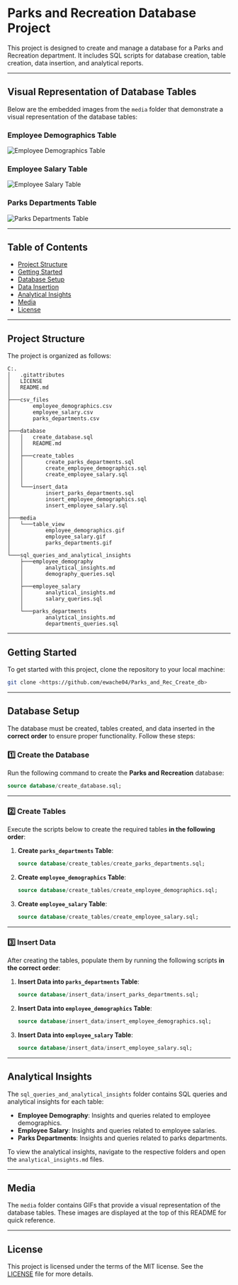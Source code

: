 # **Parks and Recreation Database Project**

This project is designed to create and manage a database for a Parks and Recreation department. It includes SQL scripts for database creation, table creation, data insertion, and analytical reports.

---

## Visual Representation of Database Tables

Below are the embedded images from the `media` folder that demonstrate a visual representation of the database tables:

### Employee Demographics Table
![Employee Demographics Table](media/table_view/employee_demographics.gif)

### Employee Salary Table
![Employee Salary Table](media/table_view/employee_salary.gif)

### Parks Departments Table
![Parks Departments Table](media/table_view/parks_departments.gif)

---

## Table of Contents

- [Project Structure](#project-structure)
- [Getting Started](#getting-started)
- [Database Setup](#database-setup)
- [Data Insertion](#data-insertion)
- [Analytical Insights](#analytical-insights)
- [Media](#media)
- [License](#license)

---

## Project Structure

The project is organized as follows:

```
C:.
│   .gitattributes
│   LICENSE
│   README.md
│
├───csv_files
│       employee_demographics.csv
│       employee_salary.csv
│       parks_departments.csv
│
├───database
│   │   create_database.sql
│   │   README.md
│   │
│   ├───create_tables
│   │       create_parks_departments.sql
│   │       create_employee_demographics.sql
│   │       create_employee_salary.sql
│   │
│   └───insert_data
│           insert_parks_departments.sql
│           insert_employee_demographics.sql
│           insert_employee_salary.sql
│
├───media
│   └───table_view
│           employee_demographics.gif
│           employee_salary.gif
│           parks_departments.gif
│
└───sql_queries_and_analytical_insights
    ├───employee_demography
    │       analytical_insights.md
    │       demography_queries.sql
    │
    ├───employee_salary
    │       analytical_insights.md
    │       salary_queries.sql
    │
    └───parks_departments
            analytical_insights.md
            departments_queries.sql
```

---

## Getting Started

To get started with this project, clone the repository to your local machine:

```bash
git clone <https://github.com/ewache04/Parks_and_Rec_Create_db>
```

---

## Database Setup

The database must be created, tables created, and data inserted in the **correct order** to ensure proper functionality. Follow these steps:

### **1️⃣ Create the Database**
Run the following command to create the **Parks and Recreation** database:

```sql
source database/create_database.sql;
```

---

### **2️⃣ Create Tables**
Execute the scripts below to create the required tables **in the following order**:

1. **Create `parks_departments` Table**:
   ```sql
   source database/create_tables/create_parks_departments.sql;
   ```

2. **Create `employee_demographics` Table**:
   ```sql
   source database/create_tables/create_employee_demographics.sql;
   ```

3. **Create `employee_salary` Table**:
   ```sql
   source database/create_tables/create_employee_salary.sql;
   ```

---

### **3️⃣ Insert Data**
After creating the tables, populate them by running the following scripts **in the correct order**:

1. **Insert Data into `parks_departments` Table**:
   ```sql
   source database/insert_data/insert_parks_departments.sql;
   ```

2. **Insert Data into `employee_demographics` Table**:
   ```sql
   source database/insert_data/insert_employee_demographics.sql;
   ```

3. **Insert Data into `employee_salary` Table**:
   ```sql
   source database/insert_data/insert_employee_salary.sql;
   ```

---

## Analytical Insights

The `sql_queries_and_analytical_insights` folder contains SQL queries and analytical insights for each table:

- **Employee Demography**: Insights and queries related to employee demographics.
- **Employee Salary**: Insights and queries related to employee salaries.
- **Parks Departments**: Insights and queries related to parks departments.

To view the analytical insights, navigate to the respective folders and open the `analytical_insights.md` files.

---

## Media

The `media` folder contains GIFs that provide a visual representation of the database tables. These images are displayed at the top of this README for quick reference.

---

## License

This project is licensed under the terms of the MIT license. See the [LICENSE](LICENSE) file for more details.